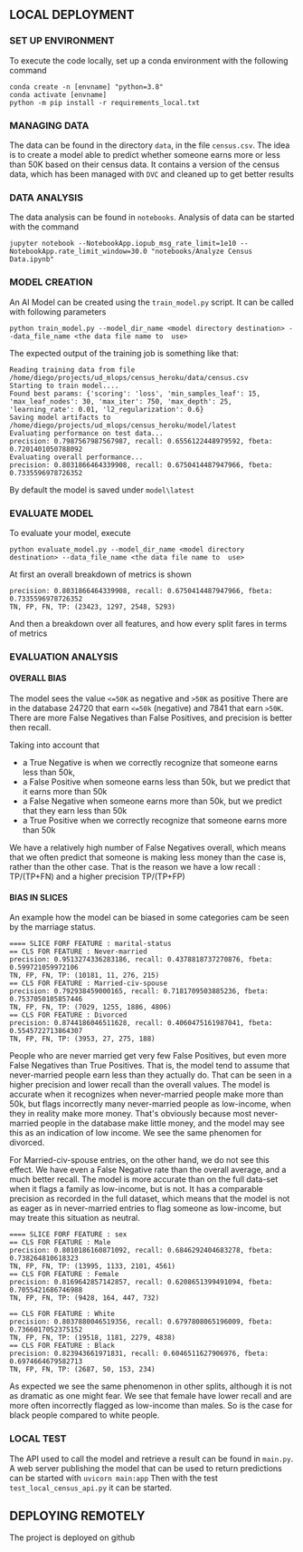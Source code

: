 ## LOCAL DEPLOYMENT

### SET UP ENVIRONMENT
To execute the code locally, set up a conda environment with the following command

```
conda create -n [envname] "python=3.8" 
conda activate [envname]
python -m pip install -r requirements_local.txt
```

### MANAGING DATA

The data can be found in the directory `data`, in the file `census.csv`.
The idea is to create a model able to predict whether someone earns more or less than 50K based on their census data.
It contains a version of the census data, which has been managed with `DVC` and cleaned up to get better results

### DATA ANALYSIS

The data analysis can be found in `notebooks`.
Analysis of data can be started with the command
```
jupyter notebook --NotebookApp.iopub_msg_rate_limit=1e10 --NotebookApp.rate_limit_window=30.0 "notebooks/Analyze Census Data.ipynb"
```

### MODEL CREATION

An AI Model can be created using the `train_model.py` script. It can be called with following parameters

```
python train_model.py --model_dir_name <model directory destination> --data_file_name <the data file name to  use>
```

The expected output of the training job is something like that:

```
Reading training data from file /home/diego/projects/ud_mlops/census_heroku/data/census.csv
Starting to train model....
Found best params: {'scoring': 'loss', 'min_samples_leaf': 15, 'max_leaf_nodes': 30, 'max_iter': 750, 'max_depth': 25, 'learning_rate': 0.01, 'l2_regularization': 0.6}
Saving model artifacts to /home/diego/projects/ud_mlops/census_heroku/model/latest
Evaluating performance on test data...
precision: 0.7987567987567987, recall: 0.6556122448979592, fbeta: 0.7201401050788092
Evaluating overall performance...
precision: 0.8031866464339908, recall: 0.6750414487947966, fbeta: 0.7335596978726352
```

By default the model is saved under `model\latest`

### EVALUATE MODEL

To evaluate your model, execute

```
python evaluate_model.py --model_dir_name <model directory destination> --data_file_name <the data file name to  use>
```

At first an overall breakdown of metrics is shown

```
precision: 0.8031866464339908, recall: 0.6750414487947966, fbeta: 0.7335596978726352
TN, FP, FN, TP: (23423, 1297, 2548, 5293)
```

And then a breakdown over all features, and how every split fares in terms of metrics

### EVALUATION ANALYSIS

#### OVERALL BIAS


The model sees the value `<=50K` as negative and `>50K` as positive
There are in the database 24720 that earn `<=50k` (negative) and 7841 that earn `>50K`.
There are more False Negatives than False Positives, and precision is better then recall.



Taking into account that
* a True Negative is when we correctly recognize that someone earns less than 50k, 
* a False Positive when someone earns less than 50k, but we predict that it earns more than 50k
* a False Negative when someone earns more than 50k, but we predict that they earn less than 50k
* a True Positive when we correctly recognize that someone earns more than 50k


We have a relatively high number of False Negatives overall, which means that we often predict that someone is making less money than the case is,
rather than the other case.
That is the reason we have a low recall : TP/(TP+FN) and a higher precision TP/(TP+FP)

#### BIAS IN SLICES

An example how the model can be biased in some categories cam be seen by the marriage status.

```
==== SLICE FORF FEATURE : marital-status
== CLS FOR FEATURE : Never-married
precision: 0.9513274336283186, recall: 0.4378818737270876, fbeta: 0.599721059972106
TN, FP, FN, TP: (10181, 11, 276, 215)
== CLS FOR FEATURE : Married-civ-spouse
precision: 0.792938459000165, recall: 0.7181709503885236, fbeta: 0.7537050105857446
TN, FP, FN, TP: (7029, 1255, 1886, 4806)
== CLS FOR FEATURE : Divorced
precision: 0.8744186046511628, recall: 0.4060475161987041, fbeta: 0.5545722713864307
TN, FP, FN, TP: (3953, 27, 275, 188)
```

People who are never married get very few False Positives, but even more False Negatives than True Positives. That is, the model tend to assume that never-married people
earn less than they actually do. That can be seen in a higher precision and lower recall than the overall values.
The model is accurate when it recognizes when never-married people make more than 50k, but flags incorrectly many never-married people as low-income, when they in reality make more money. That's obviously because most never-married people in the database make little money, and the model may see this as an indication of low income. We see the same phenomen for divorced.

For Married-civ-spouse entries, on the other hand, we do not see this effect. We have even a False Negative rate than the overall average, and a much better recall. The model is more accurate than on the full data-set when it flags a family as low-income, but is not.
It has a comparable precision as recorded in the full dataset, which means that the model is not as eager as in never-married entries to flag someone as low-income, but may treate this situation as neutral.

```
==== SLICE FORF FEATURE : sex
== CLS FOR FEATURE : Male
precision: 0.8010186160871092, recall: 0.6846292404683278, fbeta: 0.738264810618323
TN, FP, FN, TP: (13995, 1133, 2101, 4561)
== CLS FOR FEATURE : Female
precision: 0.8169642857142857, recall: 0.6208651399491094, fbeta: 0.7055421686746988
TN, FP, FN, TP: (9428, 164, 447, 732)
```

```
== CLS FOR FEATURE : White
precision: 0.8037880046519356, recall: 0.6797808065196009, fbeta: 0.7366017052375152
TN, FP, FN, TP: (19518, 1181, 2279, 4838)
== CLS FOR FEATURE : Black
precision: 0.823943661971831, recall: 0.6046511627906976, fbeta: 0.6974664679582713
TN, FP, FN, TP: (2687, 50, 153, 234)
```

As expected we see the same phenomenon in other splits, although it is not as dramatic as one might fear. We see that female have lower recall and are more often incorrectly flagged as low-income than males. So is the case for black people compared to white people.

### LOCAL TEST

The API used to call the model and retrieve a result can be found in `main.py`.
A web server publishing the model that can be used to return predictions can be started with `uvicorn main:app`
Then with the test `test_local_census_api.py` it can be started.




## DEPLOYING REMOTELY

The project is deployed on github